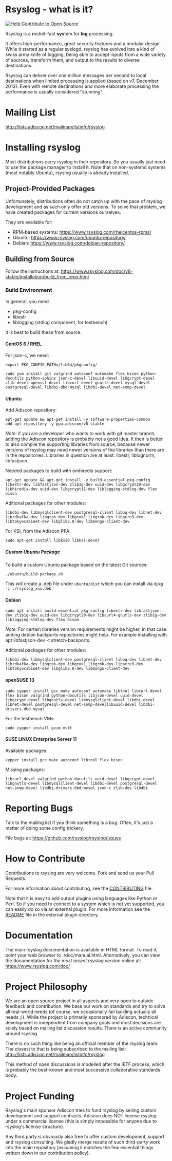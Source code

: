 Rsyslog - what is it?
=====================

[![Help Contribute to Open Source](https://www.codetriage.com/rsyslog/rsyslog/badges/users.svg)](https://www.codetriage.com/rsyslog/rsyslog)

Rsyslog is a **r**ocket-fast **sys**tem for **log** processing.

It offers high-performance, great security features and a modular design.
While it started as a regular syslogd, rsyslog has evolved into a kind of swiss
army knife of logging, being able to accept inputs from a wide variety of sources,
transform them, and output to the results to diverse destinations.

Rsyslog can deliver over one million messages per second  to local destinations
when limited processing is applied (based on v7, December 2013). Even with
remote destinations and more elaborate processing the performance is usually
considered "stunning".

Mailing List
============
http://lists.adiscon.net/mailman/listinfo/rsyslog

Installing rsyslog
==================
Most distributions carry rsyslog in their repository. So you usually just need
to use the package manager to install it. Note that on non-systemd systems (most
notably Ubuntu), rsyslog usually is already installed.

Project-Provided Packages
----------------------------
Unfortunately, distributions often do not catch up with the pace of rsyslog
development and as such only offer old versions. To solve that problem, we have
created packages for current versions ourselves.

They are available for:
 * RPM-based systems: https://www.rsyslog.com/rhelcentos-rpms/
 * Ubuntu: https://www.rsyslog.com/ubuntu-repository/
 * Debian: https://www.rsyslog.com/debian-repository/

Building from Source
--------------------
Follow the instructions at: https://www.rsyslog.com/doc/v8-stable/installation/build_from_repo.html

### Build Environment

In general, you need

* pkg-config
* libestr
* liblogging (stdlog component, for testbench)

It is best to build these from source.

#### CentOS 6 / RHEL

For json-c, we need:
```
export PKG_CONFIG_PATH=/lib64/pkgconfig/
```

```
sudo yum install git valgrind autoconf automake flex bison python-docutils python-sphinx json-c-devel libuuid-devel libgcrypt-devel zlib-devel openssl-devel libcurl-devel gnutls-devel mysql-devel postgresql-devel libdbi-dbd-mysql libdbi-devel net-snmp-devel
```

#### Ubuntu

Add Adiscon repository:
```
apt-get update && apt-get install -y software-properties-common
add-apt-repository -y ppa:adiscon/v8-stable
```

*Note:* if you are a developer who wants to work with git master branch,
adding the Adiscon repository is probably not a good idea. It then
is better to also compile the supporting libraries from source, because
newer versions of rsyslog may need newer versions of the libraries than
there are in the repositories.
Libraries in question are at least: libestr, liblognorm, libfastjson.

Needed packages to build with omhiredis support:
```
apt-get update && apt-get install -y build-essential pkg-config libestr-dev libfastjson-dev zlib1g-dev uuid-dev libgcrypt20-dev libhiredis-dev uuid-dev libgcrypt11-dev liblogging-stdlog-dev flex bison
```

Aditional packages for other modules:
```
libdbi-dev libmysqlclient-dev postgresql-client libpq-dev libnet-dev librdkafka-dev libgrok-dev libgrok1 libgrok-dev libpcre3-dev libtokyocabinet-dev libglib2.0-dev libmongo-client-dev
```

For KSI, from the Adiscon PPA:
```
sudo apt-get install libksi0 libksi-devel
```

#####  Custom Ubuntu Package

To build a custom Ubuntu package based on the latest Git sources:

	./ubuntu/build-package.sh
	
This will create a .deb file under `ubuntu/dist` which you can install via `dpkg -i ./rsyslog_xxx.deb`

#### Debian

```
sudo apt install build-essential pkg-config libestr-dev libfastjson-dev zlib1g-dev uuid-dev libgcrypt20-dev libcurl4-gnutls-dev zlib1g-dev liblogging-stdlog-dev flex bison
```

*Note:* For certain libraries version requirements might be higher,
in that case adding debian backports repositories might help.
For example installing with apt libfastjson-dev -t stretch-backports.


Aditional packages for other modules:
```
libdbi-dev libmysqlclient-dev postgresql-client libpq-dev libnet-dev librdkafka-dev libgrok-dev libgrok1 libgrok-dev libpcre3-dev libtokyocabinet-dev libglib2.0-dev libmongo-client-dev
```



#### openSUSE 13

```
sudo zypper install gcc make autoconf automake libtool libcurl-devel flex bison valgrind python-docutils libjson-devel uuid-devel libgcrypt-devel libgnutls-devel libmysqlclient-devel libdbi-devel libnet-devel postgresql-devel net-snmp-devellibuuid-devel libdbi-drivers-dbd-mysql
```

For the testbench VMs:
```
sudo zypper install gvim mutt
```

#### SUSE LINUX Enterprise Server 11

Available packages:
```
zypper install gcc make autoconf libtool flex bison
```

Missing packages:
```
libcurl-devel valgrind python-docutils uuid-devel libgcrypt-devel libgnutls-devel libmysqlclient-devel libdbi-devel postgresql-devel net-snmp-devel libdbi-drivers-dbd-mysql json-c zlib-dev libdbi
```

Reporting Bugs
==============

Talk to the mailing list if you think something is a bug. Often, it's just a
matter of doing some config trickery.

File bugs at: https://github.com/rsyslog/rsyslog/issues

How to Contribute
=================
Contributions to rsyslog are very welcome. Fork and send us your Pull Requests.

For more information about contributing, see the
[CONTRIBUTING](CONTRIBUTING.md) file.

Note that it is easy to add output plugins using languages like Python or
Perl. So if you need to connect to a system which is not yet supported, you
can easily do so via an external plugin. For more information see the
[README](plugins/external/README.md) file in the external plugin directory.

Documentation
=============
The main rsyslog documentation is available in HTML format. To read
it, point your web browser to ./doc/manual.html. Alternatively,
you can view the documentation for *the most recent rsyslog version*
online at: https://www.rsyslog.com/doc/

Project Philosophy
==================
We are an open source project in all aspects and very open to outside feedback
and contribution. We base our work on standards and try to solve all real-world
needs (of course, we occasionally fail tackling actually all needs ;)). While
the project is primarily sponsored by Adiscon, technical development is
independent from company goals and most decisions are solely based on mailing
list discussion results. There is an active community around rsyslog.

There is no such thing like being an official member of the rsyslog team. The
closest to that is being subscribed to the mailing list:
http://lists.adiscon.net/mailman/listinfo/rsyslog

This method of open discussions is modelled after the IETF process, which is
probably the best-known and most successive collaborative standards body.

Project Funding
===============
Rsyslog's main sponsor Adiscon tries to fund rsyslog by selling custom
development and support contracts. Adiscon does NOT license rsyslog under a
commercial license (this is simply impossible for anyone due to rsyslog's
license structure).

Any third party is obviously also free to offer custom development, support
and rsyslog consulting. We gladly merge results of such third-party work into
the main repository (assuming it matches the few essential things written
down in our contribution policy).

